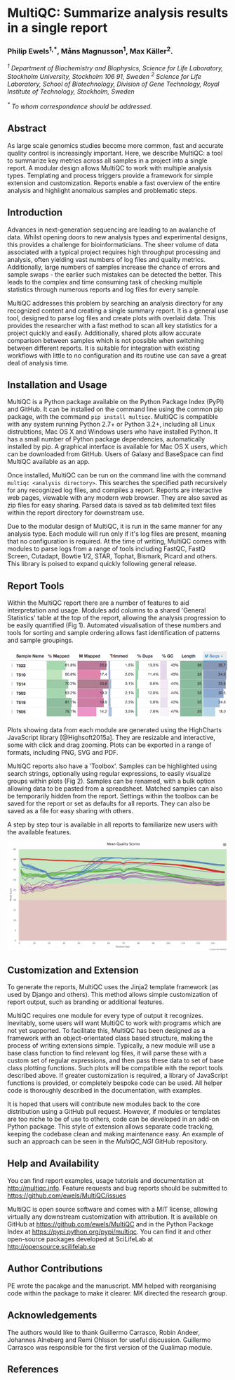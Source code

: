 # MultiQC: Summarize analysis results in a single report

### Philip Ewels<sup>1,*</sup>, Måns Magnusson<sup>1</sup>, Max Käller<sup>2</sup>.

_<sup>1</sup> Department of Biochemistry and Biophysics, Science for Life Laboratory, Stockholm University, Stockholm 106 91, Sweden_
_<sup>2</sup> Science for Life Laboratory, School of Biotechnology, Division of Gene Technology, Royal Institute of Technology, Stockholm, Sweden_

_<sup>*</sup> To whom correspondence should be addressed._

## Abstract
As large scale genomics studies become more common, fast and accurate quality control is increasingly important. Here, we describe MultiQC: a tool to summarize key metrics across all samples in a project into a single report. A modular design allows MultiQC to work with multiple analysis types. Templating and process triggers provide a framework for simple extension and customization. Reports enable a fast overview of the entire analysis and highlight anomalous samples and problematic steps.

## Introduction
Advances in next-generation sequencing are leading to an avalanche of data. Whilst opening doors to new analysis types and experimental designs, this provides a challenge for bioinformaticians. The sheer volume of data associated with a typical project requires high throughput processing and analysis, often yielding vast numbers of log files and quality metrics. Additionally, large numbers of samples increase the chance of errors and sample swaps - the earlier such mistakes can be detected the better. This leads to the complex and time consuming task of checking multiple statistics through numerous reports and log files for every sample.

MultiQC addresses this problem by searching an analysis directory for any recognized content and creating a single summary report. It is a general use tool, designed to parse log files and create plots with overlaid data. This provides the researcher with a fast method to scan all key statistics for a project quickly and easily. Additionally, shared plots allow accurate comparison between samples which is not possible when switching between different reports. It is suitable for integration with existing workflows with little to no configuration and its routine use can save a great deal of analysis time.

## Installation and Usage
MultiQC is a Python package available on the Python Package Index (PyPI) and GitHub. It can be installed on the command line using the common pip package, with the command `pip install multiqc`. MultiQC is compatible with any system running Python 2.7+ or Python 3.2+, including all Linux distrubtions, Mac OS X and Windows users who have installed Python. It has a small number of Python package dependencies, automatically installed by pip. A graphical interface is available for Mac OS X users, which can be downloaded from GitHub. Users of Galaxy and BaseSpace can find MultiQC available as an app.

Once installed, MultiQC can be run on the command line with the command `multiqc <analysis directory>`. This searches the specified path recursively for any recognized log files, and compiles a report. Reports are interactive web pages, viewable with any modern web browser. They are also saved as zip files for easy sharing. Parsed data is saved as tab delimited text files within the report directory for downstream use.

Due to the modular design of MultiQC, it is run in the same manner for any analysis type. Each module will run only if it's log files are present, meaning that no configuration is required. At the time of writing, MultiQC comes with modules to parse logs from a range of tools including FastQC, FastQ Screen, Cutadapt, Bowtie 1/2, STAR, Tophat, Bismark, Picard and others. This library is poised to expand quickly following general release.

## Report Tools
Within the MultiQC report there are a number of features to aid interpretation and usage. Modules add columns to a shared 'General Statistics' table at the top of the report, allowing the analysis progression to be easily quantified (Fig 1). Automated visualisation of these numbers and tools for sorting and sample ordering allows fast identification of patterns and sample groupings.

![General Statistics table, showing progression of samples through analysis pipeline.](assets/general_stats.png)

Plots showing data from each module are generated using the HighCharts JavaScript library [@Highsoft2015a]. They are resizable and interactive, some with click and drag zooming. Plots can be exported in a range of formats, including PNG, SVG and PDF.

MultiQC reports also have a 'Toolbox'. Samples can be highlighted using search strings, optionally using regular expressions, to easily visualize groups within plots (Fig 2). Samples can be renamed, with a bulk option allowing data to be pasted from a spreadsheet. Matched samples can also be temporarily hidden from the report. Settings within the toolbox can be saved for the report or set as defaults for all reports. They can also be saved as a file for easy sharing with others.

A step by step tour is available in all reports to familiarize new users with the available features.

![Mean sequence quality across reads, from FastQC. Samples coloured by highlighting tool.](assets/fastqc_highlighted.png)



## Customization and Extension
To generate the reports, MultiQC uses the Jinja2 template framework (as used by Django and others). This method allows simple customization of report output, such as branding or additional features.

MultiQC requires one module for every type of output it recognizes. Inevitably, some users will want MultiQC to work with programs which are not yet supported. To facilitate this, MultiQC has been designed as a framework with an object-orientated class based structure, making the process of writing extensions simple. Typically, a new module will use a base class function to find relevant log files, it will parse these with a custom set of regular expressions, and then pass these data to set of base class plotting functions. Such plots will be compatible with the report tools described above. If greater customization is required, a library of JavaScript functions is provided, or completely bespoke code can be used. All helper code is thoroughly described in the documentation, with examples.

It is hoped that users will contribute new modules back to the core distribution using a GitHub pull request. However, if modules or templates are too niche to be of use to others, code can be developed in an add-on Python package. This style of extension allows separate code tracking, keeping the codebase clean and making maintenance easy. An example of such an approach can be seen in the _MultiQC_NGI_ GitHub repository.

## Help and Availability
You can find report examples, usage tutorials and documentation at http://multiqc.info. Feature requests and bug reports should be submitted to https://github.com/ewels/MultiQC/issues

MultiQC is open source software and comes with a MIT license, allowing virtually any downstream customization with attribution. It is available on GitHub at https://github.com/ewels/MultiQC and in the Python Package Index at https://pypi.python.org/pypi/multiqc. You can find it and other open-source packages developed at SciLifeLab at http://opensource.scilifelab.se

## Author Contributions
PE wrote the pacakge and the manuscript. MM helped with reorganising code within the package to make it clearer. MK directed the research group.

## Acknowledgements
The authors would like to thank Guillermo Carrasco, Robin Andeer, Johannes Alneberg and Remi Ohlsson for useful discussion. Guillermo Carrasco was responsible for the first version of the Qualimap module.

## References